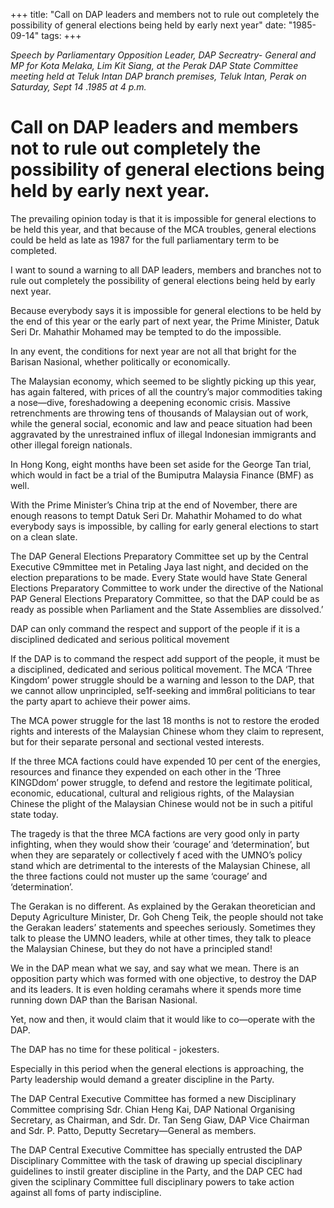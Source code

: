+++ 
title: "Call on DAP leaders and members not to rule out completely the possibility of general elections being held by early next year"
date: "1985-09-14"
tags:
+++

_Speech by Parliamentary Opposition Leader, DAP Secreatry- General and MP for Kota Melaka, Lim Kit Siang, at the Perak DAP State Committee meeting held at Teluk Intan DAP branch premises, Teluk Intan, Perak on Saturday, Sept 14 .1985 at 4 p.m._

# Call on DAP leaders and members not to rule out completely the possibility of general elections being held by early next year.

The prevailing opinion today is that it is impossible for general elections to be held this year, and that because of the MCA troubles, general elections could be held as late as 1987 for the full parliamentary term to be completed.</u>

I want to sound a warning to all DAP leaders, members and branches not to rule out completely the possibility of general elections being held by early next year.

Because everybody says it is impossible for general elections to be held by the end of this year or the early part of next year, the Prime Minister, Datuk Seri Dr. Mahathir Mohamed may be tempted to do the impossible.

In any event, the conditions for next year are not all that bright for the Barisan Nasional, whether politically or economically.

The Malaysian economy, which seemed to be slightly picking up this year, has again faltered, with prices of all the country’s major commodities taking a nose—dive, foreshadowing a deepening economic crisis. Massive retrenchments are throwing tens of thousands of Malaysian out of work, while the general social, economic and law and peace situation had been aggravated by the unrestrained influx of illegal Indonesian immigrants and other illegal foreign nationals.

In Hong Kong, eight months have been set aside for the George Tan trial, which would in fact be a trial of the Bumiputra Malaysia Finance (BMF) as well.

With the Prime Minister’s China trip at the end of November, there are enough reasons to tempt Datuk Seri Dr. Mahathir Mohamed to do what everybody says is impossible, by calling for early general elections to start on a clean slate.

The DAP General Elections Preparatory Committee set up by the Central Executive C9mmittee met in Petaling Jaya last night, and decided on the election preparations to be made. Every State would have State General Elections Preparatory Committee to work under the directive of the National PAP General Elections Preparatory Committee, so that the DAP could be as ready as possible when Parliament and the State Assemblies are dissolved.’

DAP can only command the respect and support of the people if it is a disciplined dedicated and serious political movement

If the DAP is to command the respect add support of the people, it must be a disciplined, dedicated and serious political movement.
The MCA ‘Three Kingdom’ power struggle should be a warning and lesson to the DAP, that we cannot allow unprincipled, se1f-seeking and imm6ral politicians to tear the party apart to achieve their power aims.

The MCA power struggle for the last 18 months is not to restore the eroded rights and interests of the Malaysian Chinese whom they claim to represent, but for their separate personal and sectional vested interests.

If the three MCA factions could have expended 10 per cent of the energies, resources and finance they expended on each other in the ‘Three KINGDdom’ power struggle, to defend and restore the legitimate political, economic, educational, cultural and religious rights, of the Malaysian Chinese the plight of the Malaysian Chinese would not be in such a pitiful state today.

The tragedy is that the three MCA factions are very good only in party infighting, when they would show their ‘courage’ and ‘determination’, but when they are separately or collectively f aced with the UMNO’s policy stand which are detrimental to the interests of the Malaysian Chinese, all the three factions could not muster up the same ‘courage’ and ‘determination’.

The Gerakan is no different. As explained by the Gerakan theoretician and Deputy Agriculture Minister, Dr. Goh Cheng Teik, the people should not take the Gerakan leaders’ statements and speeches seriously. Sometimes they talk to please the UMNO leaders, while at other times, they talk to pleace the Malaysian Chinese, but they do not have a principled stand!

We in the DAP mean what we say, and say what we mean. There is an opposition party which was formed with one objective, to destroy the DAP and its leaders. It is even holding ceramahs where it spends more time running down DAP than the Barisan Nasional.

Yet, now and then, it would claim that it would like to co—operate with the DAP.

The DAP has no time for these political - jokesters.

Especially in this period when the general elections is approaching, the Party leadership would demand a greater discipline in the Party.

The DAP Central Executive Committee has formed a new Disciplinary Committee comprising Sdr. Chian Heng Kai, DAP National Organising Secretary, as Chairman, and Sdr. Dr. Tan Seng Giaw, DAP Vice Chairman and Sdr. P. Patto, Deputty Secretary—General as members.

The DAP Central Executive Committee has specially entrusted the DAP Disciplinary Committee with the task of drawing up special disciplinary guidelines to instil greater discipline in the Party, and the DAP CEC had given the sciplinary Committee full disciplinary powers to take action against all foms of party indiscipline.
 
